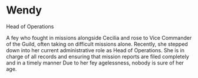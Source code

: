 # Wendy

Head of Operations

A fey who fought in missions alongside Cecilia and rose to Vice Commander of the Guild, often taking on difficult missions alone.
Recently, she stepped down into her current administrative role as Head of Operations.
She is in charge of all records and ensuring that mission reports are filed completely and in a timely manner
Due to her fey agelessness, nobody is sure of her age.
